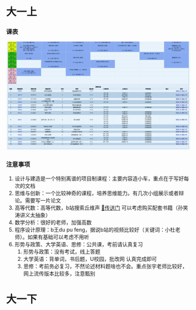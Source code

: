 # 大一上

### 课表

![Grade1A](Grade1A.png)

### 注意事项

1. 设计与建造是一个特别离谱的项目制课程：主要内容造小车，重点在于写好每次的文档
2. 思维与创新：一个比较神奇的课程，培养思维能力。有几次小组展示或者辩论。需要写一片论文
3. 高等代数：高等代数，b站搜索丘维声 [🔗传送门](https://www.bilibili.com/video/BV1jR4y1M78W/) 可以考虑购买配套书籍（孙笑涛讲义太抽象）
4. 数学分析：很好的老师，加强高数
5. 程序设计原理：b王du pu feng，据说b站的视频比较好（关键词：小杜老师）。如果有基础可以考虑不用听
6. 形势与政策、大学英语、思修：公共课，考前请认真复习
   1. 形势与政策：没有考试，线上答题
   2. 大学英语：背单词，书后题，U校园，批改网 认真完成即可
   3. 思修：考前务必复习，不然论述材料题啥也不会。重点张宇老师比较好，网上流传版本比较多，注意甄别

# 大一下

